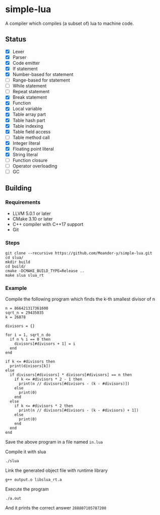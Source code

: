 # simple-lua

A compiler which compiles (a subset of) lua to machine code.

## Status

- [x] Lexer
- [x] Parser
- [x] Code emitter
- [x] If statement
- [x] Number-based for statement
- [ ] Range-based for statement
- [ ] While statement
- [ ] Repeat statement
- [x] Break statement
- [x] Function
- [x] Local variable
- [x] Table array part
- [x] Table hash part
- [x] Table indexing
- [x] Table field access
- [ ] Table method call
- [x] Integer literal
- [x] Floating point literal
- [x] String literal
- [ ] Function closure
- [ ] Operator overloading
- [ ] GC

## Building

### Requirements

- LLVM 5.0.1 or later
- CMake 3.10 or later
- C++ compiler with C++17 support
- Git

### Steps

```
git clone --recursive https://github.com/Moandor-y/simple-lua.git
cd slua/
mkdir build
cd build/
cmake -DCMAKE_BUILD_TYPE=Release ..
make slua slua_rt
```

### Example

Compile the following program which finds the k-th smallest divisor of n

```
n = 866421317361600
sqrt_n = 29435035
k = 26878

divisors = {}

for i = 1, sqrt_n do
  if n % i == 0 then
    divisors[#divisors + 1] = i
  end
end

if k <= #divisors then
  print(divisors[k])
else
  if divisors[#divisors] * divisors[#divisors] == n then
    if k <= #divisors * 2 - 1 then
      print(n // divisors[#divisors - (k - #divisors)])
    else
      print(0)
    end
  else
    if k <= #divisors * 2 then
      print(n // divisors[#divisors - (k - #divisors) + 1])
    else
      print(0)
    end
  end
end
```

Save the above program in a file named `in.lua`

Compile it with slua

```
./slua
```

Link the generated object file with runtime library

```
g++ output.o libslua_rt.a
```

Execute the program

```
./a.out
```

And it prints the correct answer `288807105787200`

